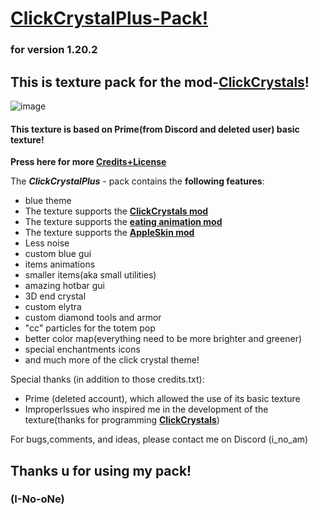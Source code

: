 # [ClickCrystalPlus-Pack!](https://modrinth.com/resourcepack/clickcrystalplus-pack)
### for version 1.20.2

 ## This is texture pack for the mod-[**ClickCrystals**](https://modrinth.com/mod/clickcrystals)!
 ![image](https://cdn.discordapp.com/attachments/1106637602607607899/1162144151756886046/2023-10-13_00.44.28.png?ex=653ade15&is=65286915&hm=f76285eda4ee1e37f807ffbd159bc0679c93a63558d81f419794ea821b248420&)

#### This texture is based on Prime(from Discord and deleted user) basic texture!
**Press here for more [Credits+License](https://github.com/ItzNoOne/ClickCrystalPlus-Pack-/blob/main/CREDITS%2BLICENSE%20.txt)**

The ***ClickCrystalPlus*** - pack contains the **following features**:
- blue theme
- The texture supports the [**ClickCrystals mod**](https://modrinth.com/mod/clickcrystals)
- The texture supports the [**eating animation mod**](https://modrinth.com/mod/eating-animation)
- The texture supports the [**AppleSkin mod**](https://modrinth.com/mod/appleskin)
- Less noise
- custom blue gui
- items animations 
- smaller items(aka small utilities)
- amazing hotbar gui
- 3D end crystal 
- custom elytra 
- custom diamond tools and armor
- "cc" particles for the totem pop
- better color map(everything need to be more brighter and greener)
- special enchantments icons
- and much more of the click crystal theme!

Special thanks (in addition to those credits.txt):
 - Prime (deleted account), which allowed the use of its basic texture
 - ImproperIssues who inspired me in the development of the texture(thanks for programming [**ClickCrystals**](https://modrinth.com/mod/clickcrystals))


For bugs,comments, and ideas, please contact me on Discord (i_no_am)
## Thanks u for using my pack!
  ### (I-No-oNe)

